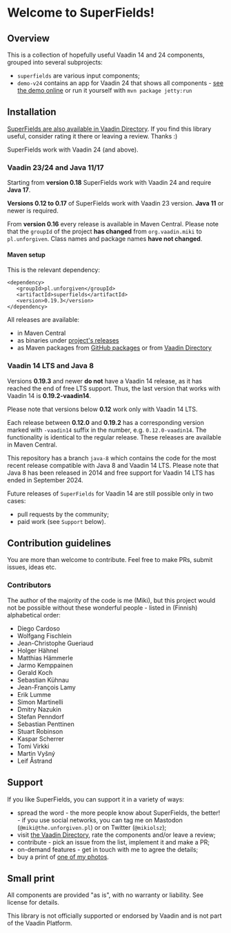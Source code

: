 # Welcome to SuperFields!

## Overview

This is a collection of hopefully useful Vaadin 14 and 24 components, grouped into several subprojects:

* `superfields` are various input components;
* `demo-v24` contains an app for Vaadin 24 that shows all
  components - [see the demo online](https://demo.unforgiven.pl/superfields/) or run it yourself with
  `mvn package jetty:run`

## Installation

[SuperFields are also available in Vaadin Directory](https://vaadin.com/directory/component/superfields). If you find
this library useful, consider rating it there or leaving a review. Thanks :)

SuperFields work with Vaadin 24 (and above).

### Vaadin 23/24 and Java 11/17

Starting from **version 0.18** SuperFields work with Vaadin 24 and require **Java 17**.

**Versions 0.12 to 0.17** of SuperFields work with Vaadin 23 version. **Java 11** or newer is required.

From **version 0.16** every release is available in Maven Central. Please note that the `groupId` of the project **has
changed** from `org.vaadin.miki` to `pl.unforgiven`. Class names and package names **have not changed**.

#### Maven setup

This is the relevant dependency:

```
<dependency>
   <groupId>pl.unforgiven</groupId>
   <artifactId>superfields</artifactId>
   <version>0.19.3</version>
</dependency>
```

All releases are available:

* in Maven Central
* as binaries under [project's releases](https://github.com/vaadin-miki/super-fields/releases)
* as Maven packages from [GitHub packages](https://github.com/vaadin-miki/super-fields/packages/177670) or
  from [Vaadin Directory](https://vaadin.com/directory/component/superfields)

### Vaadin 14 LTS and Java 8

Versions **0.19.3** and newer **do not** have a Vaadin 14 release, as it has reached the end of free LTS support. Thus,
the last version that works with Vaadin 14 is **0.19.2-vaadin14**.

Please note that versions below **0.12** work only with Vaadin 14 LTS.

Each release between **0.12.0** and **0.19.2** has a corresponding version marked with `-vaadin14` suffix in the number,
e.g. `0.12.0-vaadin14`. The functionality is identical to the regular release. These releases are available in Maven
Central.

This repository has a branch `java-8` which contains the code for the most recent release compatible with Java 8 and
Vaadin 14 LTS. Please note that Java 8 has been released in 2014 and free support for Vaadin 14 LTS has ended in
September 2024.

Future releases of `SuperFields` for Vaadin 14 are still possible only in two cases:

* pull requests by the community;
* paid work (see `Support` below).

## Contribution guidelines

You are more than welcome to contribute. Feel free to make PRs, submit issues, ideas etc.

### Contributors

The author of the majority of the code is me (Miki), but this project would not be possible without these wonderful
people - listed in (Finnish) alphabetical order:

* Diego Cardoso
* Wolfgang Fischlein
* Jean-Christophe Gueriaud
* Holger Hähnel
* Matthias Hämmerle
* Jarmo Kemppainen
* Gerald Koch
* Sebastian Kühnau
* Jean-François Lamy
* Erik Lumme
* Simon Martinelli
* Dmitry Nazukin
* Stefan Penndorf
* Sebastian Penttinen
* Stuart Robinson
* Kaspar Scherrer
* Tomi Virkki
* Martin Vyšný
* Leif Åstrand

## Support

If you like SuperFields, you can support it in a variety of ways:

* spread the word - the more people know about SuperFields, the better! - if you use social networks, you can tag me on
  Mastodon (`@miki@the.unforgiven.pl`) or on Twitter (`@mikiolsz`);
* visit [the Vaadin Directory](https://vaadin.com/directory/component/superfields), rate the components and/or leave a
  review;
* contribute - pick an issue from the list, implement it and make a PR;
* on-demand features - get in touch with me to agree the details;
* buy a print of [one of my photos](https://www.uneven-eyes.info/page/photos-for-you).

## Small print

All components are provided "as is", with no warranty or liability. See license for details.

This library is not officially supported or endorsed by Vaadin and is not part of the Vaadin Platform.

